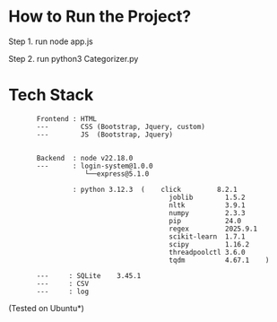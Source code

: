 # How to Run the Project?
Step 1. run node app.js


Step 2. run python3 Categorizer.py


# Tech Stack
           Frontend : HTML
           ---        CSS (Bootstrap, Jquery, custom) 
           ---        JS  (Bootstrap, Jquery)

           
           Backend  : node v22.18.0
           ---      : login-system@1.0.0
                       └──express@5.1.0
                      
                    : python 3.12.3  (    click         8.2.1
                                            joblib        1.5.2
                                            nltk          3.9.1
                                            numpy         2.3.3
                                            pip           24.0
                                            regex         2025.9.1
                                            scikit-learn  1.7.1
                                            scipy         1.16.2
                                            threadpoolctl 3.6.0                            
                                            tqdm          4.67.1    )  
                      
           ---     : SQLite    3.45.1
           ---     : CSV         
           ---     : log 


(Tested on Ubuntu*)
